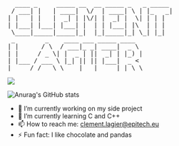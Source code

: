 <pre style="width:fit-content">
  ____ _     _____ __  __ _____ _   _ _____ 
 / ___| |   | ____|  \/  | ____| \ | |_   _|
| |   | |   |  _| | |\/| |  _| |  \| | | |  
| |___| |___| |___| |  | | |___| |\  | | |  
 \____|_____|_____|_|  |_|_____|_| \_| |_|          
 _        _    ____ ___ _____ ____  
| |      / \  / ___|_ _| ____|  _ \ 
| |     / _ \| |  _ | ||  _| | |_) |
| |___ / ___ \ |_| || || |___|  _ < 
|_____/_/   \_\____|___|_____|_| \_\
</pre>

<img src="https://img.shields.io/coveralls/github/badges/shields">


![Anurag's GitHub stats](https://github-readme-stats.vercel.app/api?username=deadpanda-c&show_icons=true&theme=dracula)

- 🔭 I’m currently working on my side project
- 🌱 I’m currently learning C and C++
- 📫 How to reach me: clement.lagier@epitech.eu
- ⚡ Fun fact: I like chocolate and pandas
